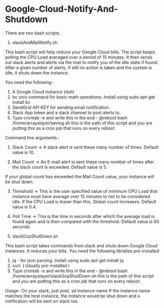 # Google-Cloud-Notify-And-Shutdown
There are two bash scripts.

1. slackAndMailNotify.sh

This bash script will help reduce your Google Cloud bills. 
The script keeps polling the CPU Load averaged over a period of 15 minutes.
It then sends out slack alerts and alerts via the mail to notify you of the idle state if found.
After a given number of alerts, if still no action is taken and the system is idle, it shuts down the instance.

You need the following-
1. A Google Cloud instance (duh)
2. bc unix command for basic math operations. Install using sudo apt-get install bc
3. SendGrid API KEY for sending email notification.
4. Slack App token and a slack channel to post alerts to.
5. Type crontab -e and write this in the end - @reboot bash /home/arrayslayer/saving.sh
this is the path of this script and you are putting this as a cron job that runs on every reboot.


Command line arguments : 
1. Slack Count -> A slack alert is sent these many number of times. Default value is 10.

2. Mail Count -> An E-mail alert is sent these many number of times after the slack count is exceeded. Default value is 5.

If your global count has exceeded the Mail Count value, your instance will be shut down.

3. Threshold -> This is the user specified value of minimum CPU Load that instance must have
average over 15 minutes to not to be considered idle. If the CPU Load is lesser than this,
Global count increases. Default value is 0.4.

4. Poll Time -> This is the time in seconds after which the average load is found again
and is then compared with the threshold. Default value is 60 seconds.



2. slackGcpShutDown.sh

This bash script takes commands from slack and shuts down Google Cloud instances. It reduces your bills.
You need the following libraties pre-installed
1. jq - for json parsing. Install using sudo apt-get install jq
2. curl. ( Usually pre-installed )
3. Type crontab -e and write this in the end - @reboot bash /home/arrayslayer/slackGcpShutDown.sh
this is the path of this script and you are putting this as a cron job that runs on every reboot.

Usage- On your slack, just post, 
sd instance-name
If the instance name matches the host instance, the instance would be shut down and a notification will be sent on
slack too.
